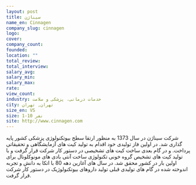 ```yaml
---
layout: post
title: سیناژن
name_en: Cinnagen
company_slug: cinnagen
logo: 
cover: 
company_count:
founded:
location: ""
total_review: 
total_interview: 
salary_avg: 
salary_min: 
salary_max: 
rate: 
view_count: 
industry: خدمات درمانی، پزشکی و سلامت
city: تهران, تهران
size_en: VS
size: 1-10 نفر
site: http://www.cinnagen.com
---
```


شرکت سیناژن در سال 1373 به منظور ارتقا سطح بیوتکنولوژی پزشکی کشور پایه گذاری شد. در اولین فاز تولیدی خود اقدام به تولید کیت های آزمایشگاهی و تحقیقاتی پرداخت. و در گام بعدی ساخت کیت های تشخیصی در دستور کار شرکت قرار گرفت و با تولید کیت های تشخیص گروه خونی تکنولوژی ساخت آنتی بادی های مونوکلونال برای اولین بار در کشور محقق شد. در سال های آغازین دهه 80 با اتکا به دانش و تجربه اندوخته شده در گام های تولیدی قبلی تولید داروهای بیوتکنولوژیک در دستور کار شرکت قرار گرفت.
